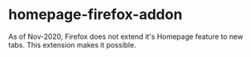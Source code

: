 # homepage-firefox-addon
As of Nov-2020, Firefox does not extend it's Homepage feature to new tabs. This extension makes it possible.
